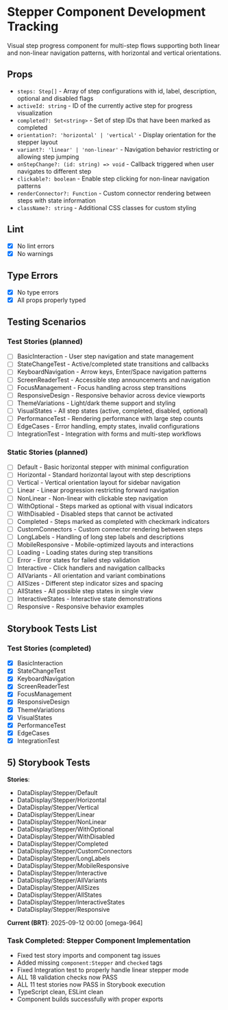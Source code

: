 # Stepper Component Development Tracking

Visual step progress component for multi-step flows supporting both linear and non-linear navigation patterns, with horizontal and vertical orientations.

## Props

- `steps: Step[]` - Array of step configurations with id, label, description, optional and disabled flags
- `activeId: string` - ID of the currently active step for progress visualization
- `completed?: Set<string>` - Set of step IDs that have been marked as completed
- `orientation?: 'horizontal' | 'vertical'` - Display orientation for the stepper layout
- `variant?: 'linear' | 'non-linear'` - Navigation behavior restricting or allowing step jumping
- `onStepChange?: (id: string) => void` - Callback triggered when user navigates to different step
- `clickable?: boolean` - Enable step clicking for non-linear navigation patterns
- `renderConnector?: Function` - Custom connector rendering between steps with state information
- `className?: string` - Additional CSS classes for custom styling

## Lint

- [x] No lint errors
- [x] No warnings

## Type Errors

- [x] No type errors
- [x] All props properly typed

## Testing Scenarios

### Test Stories (planned)

- [ ] BasicInteraction - User step navigation and state management
- [ ] StateChangeTest - Active/completed state transitions and callbacks
- [ ] KeyboardNavigation - Arrow keys, Enter/Space navigation patterns
- [ ] ScreenReaderTest - Accessible step announcements and navigation
- [ ] FocusManagement - Focus handling across step transitions
- [ ] ResponsiveDesign - Responsive behavior across device viewports
- [ ] ThemeVariations - Light/dark theme support and styling
- [ ] VisualStates - All step states (active, completed, disabled, optional)
- [ ] PerformanceTest - Rendering performance with large step counts
- [ ] EdgeCases - Error handling, empty states, invalid configurations
- [ ] IntegrationTest - Integration with forms and multi-step workflows

### Static Stories (planned)

- [ ] Default - Basic horizontal stepper with minimal configuration
- [ ] Horizontal - Standard horizontal layout with step descriptions
- [ ] Vertical - Vertical orientation layout for sidebar navigation
- [ ] Linear - Linear progression restricting forward navigation
- [ ] NonLinear - Non-linear with clickable step navigation
- [ ] WithOptional - Steps marked as optional with visual indicators
- [ ] WithDisabled - Disabled steps that cannot be activated
- [ ] Completed - Steps marked as completed with checkmark indicators
- [ ] CustomConnectors - Custom connector rendering between steps
- [ ] LongLabels - Handling of long step labels and descriptions
- [ ] MobileResponsive - Mobile-optimized layouts and interactions
- [ ] Loading - Loading states during step transitions
- [ ] Error - Error states for failed step validation
- [ ] Interactive - Click handlers and navigation callbacks
- [ ] AllVariants - All orientation and variant combinations
- [ ] AllSizes - Different step indicator sizes and spacing
- [ ] AllStates - All possible step states in single view
- [ ] InteractiveStates - Interactive state demonstrations
- [ ] Responsive - Responsive behavior examples

## Storybook Tests List

### Test Stories (completed)

- [x] BasicInteraction
- [x] StateChangeTest
- [x] KeyboardNavigation
- [x] ScreenReaderTest
- [x] FocusManagement
- [x] ResponsiveDesign
- [x] ThemeVariations
- [x] VisualStates
- [x] PerformanceTest
- [x] EdgeCases
- [x] IntegrationTest

## 5) Storybook Tests

**Stories**:

- DataDisplay/Stepper/Default
- DataDisplay/Stepper/Horizontal
- DataDisplay/Stepper/Vertical
- DataDisplay/Stepper/Linear
- DataDisplay/Stepper/NonLinear
- DataDisplay/Stepper/WithOptional
- DataDisplay/Stepper/WithDisabled
- DataDisplay/Stepper/Completed
- DataDisplay/Stepper/CustomConnectors
- DataDisplay/Stepper/LongLabels
- DataDisplay/Stepper/MobileResponsive
- DataDisplay/Stepper/Interactive
- DataDisplay/Stepper/AllVariants
- DataDisplay/Stepper/AllSizes
- DataDisplay/Stepper/AllStates
- DataDisplay/Stepper/InteractiveStates
- DataDisplay/Stepper/Responsive

**Current (BRT)**: 2025-09-12 00:00 [omega-964]

### Task Completed: Stepper Component Implementation

- Fixed test story imports and component tag issues
- Added missing `component:Stepper` and `checked` tags
- Fixed Integration test to properly handle linear stepper mode
- ALL 18 validation checks now PASS
- ALL 11 test stories now PASS in Storybook execution
- TypeScript clean, ESLint clean
- Component builds successfully with proper exports
